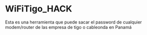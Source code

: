 # WiFiTigo_HACK
Esta es una herramienta que puede sacar el password de cualquier modem/router de las empresa de tigo o cableonda en Panamá
